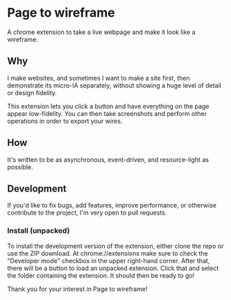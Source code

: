 # Page to wireframe

A chrome extension to take a live webpage and make it look like a wireframe.

## Why

I make websites, and sometimes I want to make a site first, then demonstrate its micro-IA separately, without showing a 
huge level of detail or design fidelity.

This extension lets you click a button and have everything on the page appear low-fidelity. You can then 
take screenshots and perform other operations in order to export your wires.

## How

It's written to be as asynchronous, event-driven, and resource-light as possible.

## Development

If you'd like to fix bugs, add features, improve performance, or otherwise contribute to the project, 
I'm very open to pull requests.

### Install (unpacked)

To install the development version of the extension, either clone the repo or use the ZIP download. 
At chrome://extensions make sure to check the "Developer mode" checkbox in the upper right-hand corner. 
After that, there will be a button to load an unpacked extension. Click that and select the folder 
containing the extension. It should then be ready to go!

Thank you for your interest in Page to wireframe!
